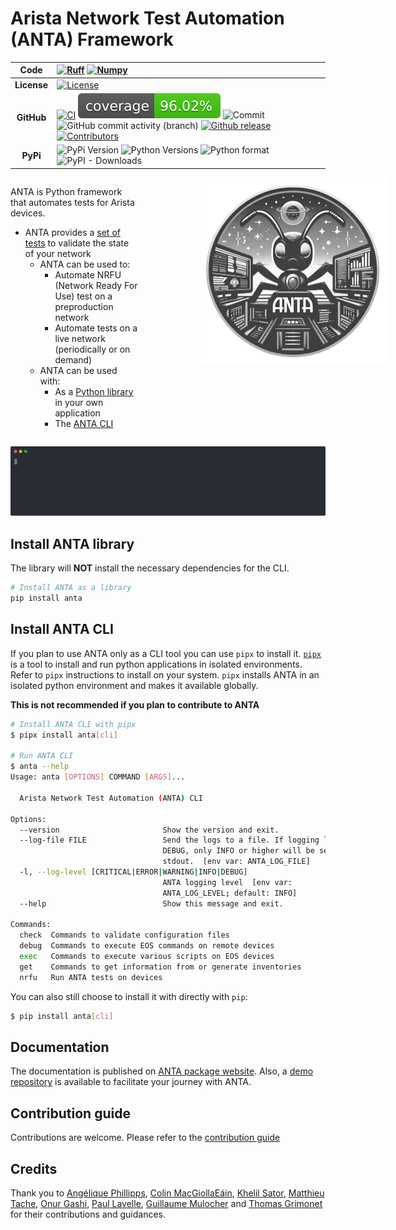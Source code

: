 <!--
  ~ Copyright (c) 2023-2024 Arista Networks, Inc.
  ~ Use of this source code is governed by the Apache License 2.0
  ~ that can be found in the LICENSE file.
  -->

# Arista Network Test Automation (ANTA) Framework

| **Code**       | [![Ruff](https://img.shields.io/endpoint?url=https://raw.githubusercontent.com/astral-sh/ruff/main/assets/badge/v2.json)](https://github.com/astral-sh/ruff) [![Numpy](https://img.shields.io/badge/Docstring_format-numpy-blue)](https://numpydoc.readthedocs.io/en/latest/format.html) |
| :------------: | :-------|
| **License**    | [![License](https://img.shields.io/badge/license-Apache%202.0-brightgreen.svg)](https://github.com/arista-netdevops-community/anta/blob/main/LICENSE) |
| **GitHub**     | [![CI](https://github.com/arista-netdevops-community/anta/actions/workflows/code-testing.yml/badge.svg)](https://github.com/arista-netdevops-community/anta/actions/workflows/code-testing.yml) ![Coverage](https://raw.githubusercontent.com/arista-netdevops-community/anta/coverage-badge/latest-release-coverage.svg) ![Commit](https://img.shields.io/github/last-commit/arista-netdevops-community/anta) ![GitHub commit activity (branch)](https://img.shields.io/github/commit-activity/m/arista-netdevops-community/anta) [![Github release](https://img.shields.io/github/release/arista-netdevops-community/anta.svg)](https://github.com/arista-netdevops-community/anta/releases/) [![Contributors](https://img.shields.io/github/contributors/arista-netdevops-community/anta)](https://github.com/arista-netdevops-community/anta/graphs/contributors) |
| **PyPi**       | ![PyPi Version](https://img.shields.io/pypi/v/anta) ![Python Versions](https://img.shields.io/pypi/pyversions/anta) ![Python format](https://img.shields.io/pypi/format/anta) ![PyPI - Downloads](https://img.shields.io/pypi/dm/anta) |


<div style="display: flex;">
  <div style="flex: 1;">
<p>ANTA is Python framework that automates tests for Arista devices.</p>
<ul>
    <li>ANTA provides a <a href="api/tests.md">set of tests</a> to validate the state of your network
        <ul>
            <li>ANTA can be used to:
                <ul>
                    <li>Automate NRFU (Network Ready For Use) test on a preproduction network</li>
                    <li>Automate tests on a live network (periodically or on demand)</li>
                </ul>
            </li>
            <li>ANTA can be used with:
                <ul>
                    <li>As a <a href="advanced_usages/as-python-lib.md">Python library</a> in your own application</li>
                    <li>The <a href="cli/overview.md">ANTA CLI</a></li>
                </ul>
            </li>
        </ul>
    </li>
</ul>
  </div>
  <div style="flex: 1; text-align: right;">
    <img src="imgs/anta-logo-space-600x600.png" alt="Anta Logo" width="300px" style="margin-right: 200px; margin-left: 100px;">
  </div>
</div>

![anta nrfu](https://raw.githubusercontent.com/arista-netdevops-community/anta/main/docs/imgs/anta-nrfu.svg)

## Install ANTA library

The library will **NOT** install the necessary dependencies for the CLI.

```bash
# Install ANTA as a library
pip install anta
```

## Install ANTA CLI

If you plan to use ANTA only as a CLI tool you can use `pipx` to install it.
[`pipx`](https://pipx.pypa.io/stable/)  is a tool to install and run python applications in isolated environments. Refer to `pipx` instructions to install on your system.
`pipx` installs ANTA in an isolated python environment and makes it available globally.

**This is not recommended if you plan to contribute to ANTA**

```bash
# Install ANTA CLI with pipx
$ pipx install anta[cli]

# Run ANTA CLI
$ anta --help
Usage: anta [OPTIONS] COMMAND [ARGS]...

  Arista Network Test Automation (ANTA) CLI

Options:
  --version                       Show the version and exit.
  --log-file FILE                 Send the logs to a file. If logging level is
                                  DEBUG, only INFO or higher will be sent to
                                  stdout.  [env var: ANTA_LOG_FILE]
  -l, --log-level [CRITICAL|ERROR|WARNING|INFO|DEBUG]
                                  ANTA logging level  [env var:
                                  ANTA_LOG_LEVEL; default: INFO]
  --help                          Show this message and exit.

Commands:
  check  Commands to validate configuration files
  debug  Commands to execute EOS commands on remote devices
  exec   Commands to execute various scripts on EOS devices
  get    Commands to get information from or generate inventories
  nrfu   Run ANTA tests on devices
```

You can also still choose to install it with directly with `pip`:

```bash
$ pip install anta[cli]
```

## Documentation

The documentation is published on [ANTA package website](https://www.anta.ninja). Also, a [demo repository](https://github.com/titom73/atd-anta-demo) is available to facilitate your journey with ANTA.

## Contribution guide

Contributions are welcome. Please refer to the [contribution guide](contribution.md)

## Credits

Thank you to [Angélique Phillipps](https://github.com/aphillipps), [Colin MacGiollaEáin](https://github.com/colinmacgiolla), [Khelil Sator](https://github.com/ksator), [Matthieu Tache](https://github.com/mtache), [Onur Gashi](https://github.com/onurgashi), [Paul Lavelle](https://github.com/paullavelle), [Guillaume Mulocher](https://github.com/gmuloc) and [Thomas Grimonet](https://github.com/titom73) for their contributions and guidances.

